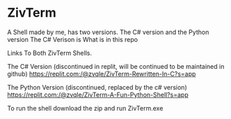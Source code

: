 # ZivTerm
A Shell made by me, has two versions. The C# version and the Python version
The C# Verison is What is in this repo

Links To Both ZivTerm Shells.

The C# Version (discontinued in replit, will be continued to be maintained in github)
https://replit.com:/@zvqle/ZivTerm-Rewritten-In-C?s=app

The Python Version (discontinued, replaced by the c# version)
https://replit.com:/@zvqle/ZivTerm-A-Fun-Python-Shell?s=app

To run the shell download the zip and run ZivTerm.exe
